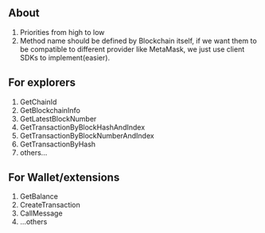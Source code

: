 ## About

1. Priorities from high to low
2. Method name should be defined by Blockchain itself, if we want them to be compatible to different provider like MetaMask, we just use client SDKs to implement(easier).

## For explorers

1. GetChainId
2. GetBlockchainInfo
3. GetLatestBlockNumber
4. GetTransactionByBlockHashAndIndex
5. GetTransactionByBlockNumberAndIndex
6. GetTransactionByHash
7. others...

## For Wallet/extensions

1. GetBalance
2. CreateTransaction
3. CallMessage
4. ...others
